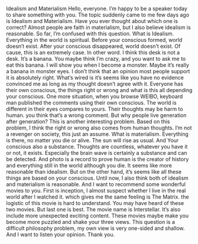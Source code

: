 Idealism and Materialism
	Hello, everyone. I’m happy to be a speaker today to share something with you. The topic suddenly came to me few days ago is Idealism and Materialism. Have you ever thought about which one is correct?  Almost people are faith in materialism, but I also believe idealism is reasonable. So far, I’m confused with this question.
  	What is Idealism. Everything in the world is spiritual. Before your conscious formed, world doesn’t exist. After your conscious disappeared, world doesn’t exist. Of cause, this is an extremely case. In other word. I think this desk is not a desk. It’s a banana.  You maybe think I’m crazy, and you want to ask me to eat this banana. I will show you when I become a monster. Maybe it’s really a banana in monster eyes. I don’t think that an opinion most people support it is absolutely right. What’s wired is it’s seems like you have no evidence convinced me as long as my thought doesn’t agree with it. Everyone has their own conscious, the things right or wrong and what is this all depending your conscious. One more situation, when you browse WEIBO, keyboard man published the comments using their own conscious. The world is different in their eyes compares to yours. Their thoughts may be harm to human. you think that’s a wrong comment. But why people live generation after generation? This is another interesting problem. Based on this problem, I think the right or wrong also comes from human thoughts.  I’m not a revenger on society, this just an assume. 
	What is materialism. Everything is there, no matter you die or alive. The sun will rise as usual. And Your conscious also a substance. Thoughts are countless, whatever you have it or not, it exists.
Especially the brain wave is certainly a substance and can be detected. And photo is a record to prove human is the creator of history and everything still in the world although you die. It seems like more reasonable than idealism. But on the other hand, it’s seems like all these things are based on your conscious. 
Until now, I also think both of idealism and materialism is reasonable. And I want to recommend some wonderful movies to you. First is inception, I almost suspect whether I live in the real world after I watched it. which gives me the same feeling is The Matrix. the logistic of this movie is hard to understand. You may have heard of these two movies. But last one is best. The movie name is Interstellar. It’s also include more unexpected exciting content. These movies maybe make you become more puzzled and shake your three views.
This question is a difficult philosophy problem, my own view is very one-sided and shallow. And I want to listen your opinion. Thank you. 


